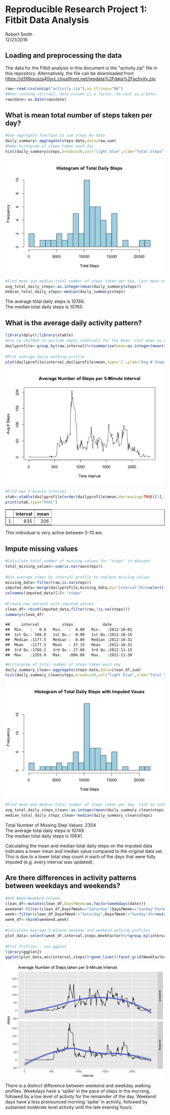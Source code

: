 # Reproducible Research Project 1: Fitbit Data Analysis
Robert Smith  
12/21/2016  

## Loading and preprocessing the data
The data for the Fitbit analysis in this document is the "activity.zip" file in this repository. Alternatively, the file can be downloaded from https://d396qusza40orc.cloudfront.net/repdata%2Fdata%2Factivity.zip. 


```r
raw<-read.csv(unzip("activity.zip"),na.strings="NA")
#When running str(raw), date column is a factor. Re-cast as a Date:
raw$date<-as.Date(raw$date)
```

## What is mean total number of steps taken per day?


```r
#Use aggregate function to sum steps by date
daily_summary<-aggregate(steps~date,data=raw,sum)
#Make histogram of steps taken each day
hist(daily_summary$steps,breaks=20,col="light blue",xlab="Total Steps",main="Histogram of Total Daily Steps")
```

![](PA1_template_files/figure-html/AvgTotalStepsperDay-1.png)<!-- -->

```r
#Find mean and median total number of steps taken per day. Cast mean as integer for unit consistency.
avg_total_daily_steps<-as.integer(mean(daily_summary$steps))
median_total_daily_steps<-median(daily_summary$steps)
```
The average total daily steps is 10766.  
The median total daily steps is 10765.  

## What is the average daily activity pattern?


```r
library(dplyr);library(xtable)
#Use na.rm=TRUE to exclude empty intervals for the mean. Cast mean as an integer for unit consistency
dailyprofile<-group_by(raw,interval)%>%summarize(mean=as.integer(mean(steps,na.rm=TRUE)))

#Plot average daily walking profile
plot(dailyprofile$interval,dailyprofile$mean,type='l',ylab="Avg # Steps",xlab="Time Interval",main="Average Number of Steps per 5-Minute Interval")
```

![](PA1_template_files/figure-html/plot1-1.png)<!-- -->

```r
#Find max 5-minute interval
xtab<-xtable(dailyprofile[order(dailyprofile$mean,decreasing=TRUE)[1],])
print(xtab,type="html")
```

<!-- html table generated in R 3.3.2 by xtable 1.8-2 package -->
<!-- Wed Dec 21 19:45:20 2016 -->
<table border=1>
<tr> <th>  </th> <th> interval </th> <th> mean </th>  </tr>
  <tr> <td align="right"> 1 </td> <td align="right"> 835 </td> <td align="right"> 206 </td> </tr>
   </table>
This individual is very active between 5-10 am. 

## Impute missing values

```r
#Calculate total number of missing values for "steps" in dataset
total_missing_values<-sum(is.na(raw$steps))

#Use average steps by interval profile to replace missing values
missing_data<-filter(raw,is.na(steps))
imputed_data<-merge(dailyprofile,missing_data,by="interval")%>%select(interval,mean,date)
colnames(imputed_data)[2]<-"steps"

#Create new dataset with imputed values
clean_df<-rbind(imputed_data,filter(raw,!is.na(steps)))
summary(clean_df)
```

```
##     interval          steps             date           
##  Min.   :   0.0   Min.   :  0.00   Min.   :2012-10-01  
##  1st Qu.: 588.8   1st Qu.:  0.00   1st Qu.:2012-10-16  
##  Median :1177.5   Median :  0.00   Median :2012-10-31  
##  Mean   :1177.5   Mean   : 37.33   Mean   :2012-10-31  
##  3rd Qu.:1766.2   3rd Qu.: 27.00   3rd Qu.:2012-11-15  
##  Max.   :2355.0   Max.   :806.00   Max.   :2012-11-30
```

```r
#Historgram of total number of steps taken each day
daily_summary_clean<-aggregate(steps~date,data=clean_df,sum)
hist(daily_summary_clean$steps,breaks=20,col="light blue",xlab="Total Steps",main="Histogram of Total Daily Steps with Imputed Vaues")
```

![](PA1_template_files/figure-html/Impute-1.png)<!-- -->

```r
#Find mean and median total number of steps taken per day. Cast as integer for unit consistency
avg_total_daily_steps_clean<-as.integer(mean(daily_summary_clean$steps))
median_total_daily_steps_clean<-median(daily_summary_clean$steps)
```
Total Number of Missing Step Values: 2304  
The average total daily steps is 10749.  
The median total daily steps is 10641.  

Calculating the mean and median total daily steps on the imputed data indicates a lower mean and median value compared to the original data set. This is due to a lower total step count in each of the days that were fully imputed (e.g. every interval was updated).

## Are there differences in activity patterns between weekdays and weekends?

```r
#Add Week/Weekend Column
clean_df<-mutate(clean_df,DayofWeek=as.factor(weekdays(date)))
weekend<-filter(clean_df,DayofWeek=="Saturday"|DayofWeek=="Sunday")%>%mutate(WeekFactor=as.factor("weekend"))
week<-filter(clean_df,DayofWeek!="Saturday",DayofWeek!="Sunday")%>%mutate(WeekFactor=as.factor("weekday"))
week_df<-rbind(weekend,week)

#Calculate Average 5-minute weekday and weekend walking profiles
plot_data<-select(week_df,interval,steps,WeekFactor)%>%group_by(interval,WeekFactor)%>%summarise(steps=mean(steps))

#Plot Profiles - use ggplot
library(ggplot2)
ggplot(plot_data,aes(interval,steps))+geom_line()+facet_grid(WeekFactor~.)+ggtitle("Average Number of Steps taken per 5-Minute Interval")+geom_smooth(method="loess")
```

<img src="PA1_template_files/figure-html/WeekendAnalysis-1.png" style="display: block; margin: auto;" />

There is a distinct difference between weekend and weekday walking profiles. Weekdays have a 'spike' in the pace of steps in the morning, followed by a low level of activity for the remainder of the day. Weekend days have a less pronounced morning 'spike' in activity, followed by sustained moderate level activity until the late evening hours.`
